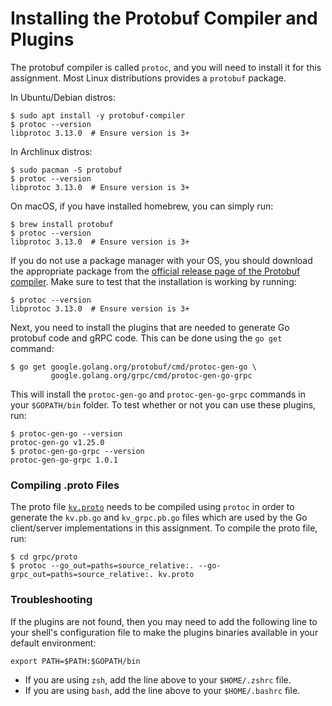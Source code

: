 # Installing the Protobuf Compiler and Plugins

The protobuf compiler is called `protoc`, and you will need to install it for this assignment.
Most Linux distributions provides a `protobuf` package.

In Ubuntu/Debian distros:
```shell
$ sudo apt install -y protobuf-compiler
$ protoc --version
libprotoc 3.13.0  # Ensure version is 3+
```

In Archlinux distros:
```shell
$ sudo pacman -S protobuf
$ protoc --version
libprotoc 3.13.0  # Ensure version is 3+
```

On macOS, if you have installed homebrew, you can simply run:

```shell
$ brew install protobuf
$ protoc --version
libprotoc 3.13.0  # Ensure version is 3+
```

If you do not use a package manager with your OS, you should download the appropriate package from the [official release page of the Protobuf compiler](https://github.com/protocolbuffers/protobuf/releases).
Make sure to test that the installation is working by running:

```shell
$ protoc --version
libprotoc 3.13.0  # Ensure version is 3+
```

Next, you need to install the plugins that are needed to generate Go protobuf code and gRPC code.
This can be done using the `go get` command:

```shell
$ go get google.golang.org/protobuf/cmd/protoc-gen-go \
         google.golang.org/grpc/cmd/protoc-gen-go-grpc
```

This will install the `protoc-gen-go` and `protoc-gen-go-grpc` commands in your `$GOPATH/bin` folder.
To test whether or not you can use these plugins, run:

```shell
$ protoc-gen-go --version
protoc-gen-go v1.25.0
$ protoc-gen-go-grpc --version
protoc-gen-go-grpc 1.0.1
```

### Compiling .proto Files

The proto file [`kv.proto`](./proto/kv.proto) needs to be compiled using `protoc` in order to generate the `kv.pb.go` and `kv_grpc.pb.go` files which are used by the Go client/server implementations in this assignment.
To compile the proto file, run:

```shell
$ cd grpc/proto
$ protoc --go_out=paths=source_relative:. --go-grpc_out=paths=source_relative:. kv.proto
```

### Troubleshooting

If the plugins are not found, then you may need to add the following line to your shell's configuration file to make the plugins binaries available in your default environment:

```shell
export PATH=$PATH:$GOPATH/bin
```

- If you are using `zsh`, add the line above to your `$HOME/.zshrc` file.
- If you are using `bash`, add the line above to your `$HOME/.bashrc` file.
